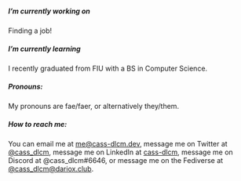 ##### I’m currently working on

Finding a job!

##### I’m currently learning

I recently graduated from FIU with a BS in Computer Science.

##### Pronouns:

My pronouns are fae/faer, or alternatively they/them.

##### How to reach me:

You can email me at [me@cass-dlcm.dev](mailto:me@cass-dlcm.dev), message me on Twitter at [@cass_dlcm](https://twitter.com/cass_dlcm), message me on LinkedIn at [cass-dlcm](https://www.linkedin.com/in/cass-dlcm/), message me on Discord at @cass_dlcm#6646, or message me on the Fediverse at [@cass_dlcm@dariox.club](https://dariox.club/@cass_dlcm).
